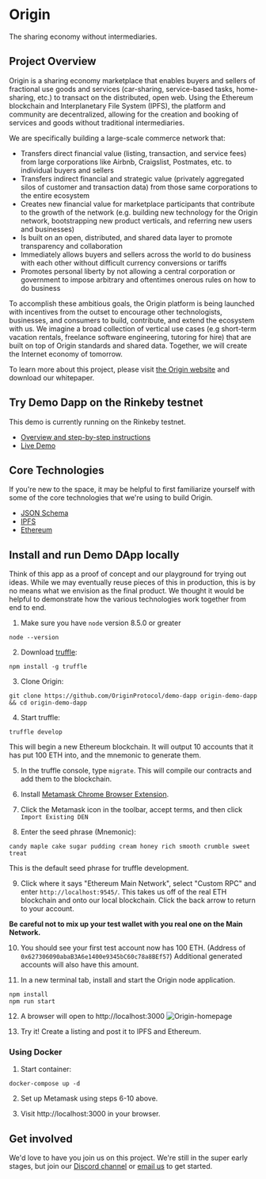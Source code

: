 # Origin
The sharing economy without intermediaries.

## Project Overview

Origin is a sharing economy marketplace that enables buyers and sellers of fractional use goods and services (car-sharing, service-based tasks, home-sharing, etc.) to transact on the distributed, open web. Using the Ethereum blockchain and Interplanetary File System (IPFS), the platform and community are decentralized, allowing for the creation and booking of services and goods without traditional intermediaries.

We are specifically building a large-scale commerce network that:
* Transfers direct financial value (listing, transaction, and service fees) from large corporations like Airbnb, Craigslist, Postmates, etc. to individual buyers and sellers
* Transfers indirect financial and strategic value (privately aggregated silos of customer and transaction data) from those same corporations to the entire ecosystem
* Creates new financial value for marketplace participants that contribute to the growth of the network (e.g. building new technology for the Origin network, bootstrapping new product verticals, and referring new users and businesses)
* Is built on an open, distributed, and shared data layer to promote transparency and collaboration
* Immediately allows buyers and sellers across the world to do business with each other without difficult currency conversions or tariffs
* Promotes personal liberty by not allowing a central corporation or government to impose arbitrary and oftentimes onerous rules on how to do business

To accomplish these ambitious goals, the Origin platform is being launched with incentives from the outset to encourage other technologists, businesses, and consumers to build, contribute, and extend the ecosystem with us. We imagine a broad collection of vertical use cases (e.g short-term vacation rentals, freelance software engineering, tutoring for hire) that are built on top of Origin standards and shared data. Together, we will create the Internet economy of tomorrow.

To learn more about this project, please visit [the Origin website](https://www.originprotocol.com) and download our whitepaper.

## Try Demo Dapp on the Rinkeby testnet

This demo is currently running on the Rinkeby testnet.
- [Overview and step-by-step instructions](https://medium.com/originprotocol/origin-demo-dapp-is-now-live-on-testnet-835ae201c58) 
- [Live Demo](http://demo.originprotocol.com)


## Core Technologies

If you're new to the space, it may be helpful to first familiarize yourself with some of the core technologies that we're using to build Origin.

 * [JSON Schema](http://json-schema.org/)
 * [IPFS](https://ipfs.io/)
 * [Ethereum](https://www.ethereum.org/)

## Install and run Demo DApp locally

Think of this app as a proof of concept and our playground for trying out ideas. While we may eventually reuse pieces of this in production, this is by no means what we envision as the final product. We thought it would be helpful to demonstrate how the various technologies work together from end to end.


1. Make sure you have `node` version 8.5.0 or greater
```
node --version
```

2. Download [truffle](http://truffleframework.com/):
```
npm install -g truffle
```
3. Clone Origin:
```
git clone https://github.com/OriginProtocol/demo-dapp origin-demo-dapp && cd origin-demo-dapp
```
4. Start truffle:
```
truffle develop
```
 This will begin a new Ethereum blockchain. It will output 10 accounts that it has put 100 ETH into, and the mnemonic to generate them.

5. In the truffle console, type `migrate`. This will compile our contracts and add them to the blockchain.

6. Install [Metamask Chrome Browser Extension](https://metamask.io/).

7. Click the Metamask icon in the toolbar, accept terms, and then click `Import Existing DEN`

8. Enter the seed phrase (Mnemonic):
```
candy maple cake sugar pudding cream honey rich smooth crumble sweet treat
```
 This is the default seed phrase for truffle development.

9. Click where it says "Ethereum Main Network", select "Custom RPC" and enter `http://localhost:9545/`. This takes us off of the real ETH blockchain and onto our local blockchain. Click the back arrow to return to your account.

 **Be careful not to mix up your test wallet with you real one on the Main Network.**

10. You should see your first test account now has 100 ETH. (Address of `0x627306090abaB3A6e1400e9345bC60c78a8BEf57`) Additional generated accounts will also have this amount.

11. In a new terminal tab, install and start the Origin node application.
```
npm install
npm run start
```

12. A browser will open to http://localhost:3000
![Origin-homepage](https://user-images.githubusercontent.com/673455/34650232-ca4df39c-f37a-11e7-9b18-18861f282dff.png)

13. Try it! Create a listing and post it to IPFS and Ethereum.

### Using Docker

1. Start container:
```
docker-compose up -d
```

2. Set up Metamask using steps 6-10 above.

3. Visit http://localhost:3000 in your browser.

## Get involved

We'd love to have you join us on this project.  We're still in the super early stages, but join our [Discord channel](https://discord.gg/jyxpUSe) or [email us](mailto:founders@originprotocol.com) to get started.

